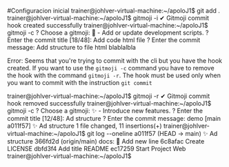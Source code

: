 #Configuracion inicial
trainer@johlver-virtual-machine:~/apoloJ1$ git add .
trainer@johlver-virtual-machine:~/apoloJ1$ gitmoji -i
✔ Gitmoji commit hook created successfully
trainer@johlver-virtual-machine:~/apoloJ1$ gitmoji -c
? Choose a gitmoji: 🔨  - Add or update development scripts.
? Enter the commit title [18/48]: Add code html file
? Enter the commit message: Add structure to file html blablalbla

Error: Seems that you're trying to commit with the cli but you have the hook created.
If you want to use the `gitmoji -c` command you have to remove the hook with the command `gitmoji -r`. 
The hook must be used only when you want to commit with the instruction `git commit`

trainer@johlver-virtual-machine:~/apoloJ1$ gitmoji -r
✔ Gitmoji commit hook removed successfully
trainer@johlver-virtual-machine:~/apoloJ1$ gitmoji -c
? Choose a gitmoji: ✨  - Introduce new features.
? Enter the commit title [12/48]: Ad structure
? Enter the commit message: demo
[main a011f57] ✨ Ad structure
 1 file changed, 11 insertions(+)
trainer@johlver-virtual-machine:~/apoloJ1$ git log --oneline
a011f57 (HEAD -> main) ✨ Ad structure
366fd2d (origin/main) docs: :memo: Add new line
6c8afac Create LICENSE
dbfd3f4 Add title README
ec17259 Start Project Web
trainer@johlver-virtual-machine:~/apoloJ1$ 